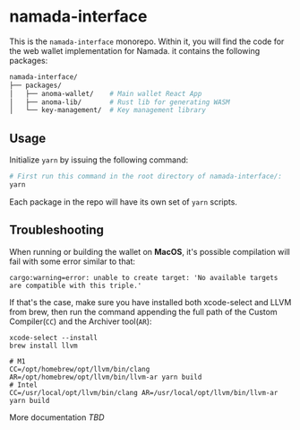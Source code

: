 # namada-interface

This is the `namada-interface` monorepo. Within it, you will find the code for the web wallet implementation for Namada. it contains the following packages:

```bash
namada-interface/
├── packages/
│   ├── anoma-wallet/    # Main wallet React App
│   ├── anoma-lib/       # Rust lib for generating WASM
│   └── key-management/  # Key management library
```

## Usage

Initialize `yarn` by issuing the following command:

```bash
# First run this command in the root directory of namada-interface/:
yarn
```

Each package in the repo will have its own set of `yarn` scripts.

## Troubleshooting

When running or building the wallet on **MacOS**, it's possible compilation will fail with some error similar to that:

```
cargo:warning=error: unable to create target: 'No available targets are compatible with this triple.'
```

If that's the case, make sure you have installed both xcode-select and LLVM from brew, then run the command appending the full path of the Custom Compiler(`CC`) and the Archiver tool(`AR`):

```
xcode-select --install
brew install llvm

# M1
CC=/opt/homebrew/opt/llvm/bin/clang AR=/opt/homebrew/opt/llvm/bin/llvm-ar yarn build
# Intel
CC=/usr/local/opt/llvm/bin/clang AR=/usr/local/opt/llvm/bin/llvm-ar yarn build
```

More documentation _TBD_
